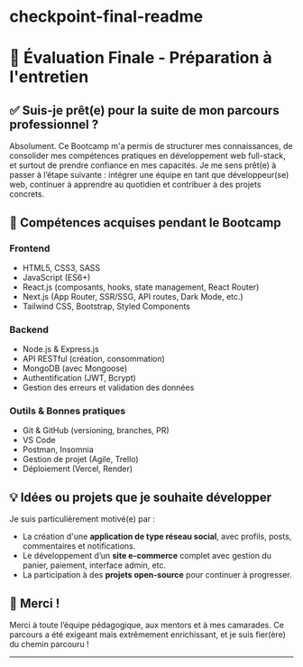 # checkpoint-final-readme
# 🎯 Évaluation Finale - Préparation à l'entretien

## ✅ Suis-je prêt(e) pour la suite de mon parcours professionnel ?

Absolument. Ce Bootcamp m'a permis de structurer mes connaissances, de consolider mes compétences pratiques en développement web full-stack, et surtout de prendre confiance en mes capacités. Je me sens prêt(e) à passer à l’étape suivante : intégrer une équipe en tant que développeur(se) web, continuer à apprendre au quotidien et contribuer à des projets concrets.

## 🚀 Compétences acquises pendant le Bootcamp

### Frontend
- HTML5, CSS3, SASS
- JavaScript (ES6+)
- React.js (composants, hooks, state management, React Router)
- Next.js (App Router, SSR/SSG, API routes, Dark Mode, etc.)
- Tailwind CSS, Bootstrap, Styled Components

### Backend
- Node.js & Express.js
- API RESTful (création, consommation)
- MongoDB (avec Mongoose)
- Authentification (JWT, Bcrypt)
- Gestion des erreurs et validation des données

### Outils & Bonnes pratiques
- Git & GitHub (versioning, branches, PR)
- VS Code
- Postman, Insomnia
- Gestion de projet (Agile, Trello)
- Déploiement (Vercel, Render)

## 💡 Idées ou projets que je souhaite développer

Je suis particulièrement motivé(e) par :
- La création d'une **application de type réseau social**, avec profils, posts, commentaires et notifications.
- Le développement d’un **site e-commerce** complet avec gestion du panier, paiement, interface admin, etc.
- La participation à des **projets open-source** pour continuer à progresser.

## 🤝 Merci !

Merci à toute l’équipe pédagogique, aux mentors et à mes camarades. Ce parcours a été exigeant mais extrêmement enrichissant, et je suis fier(ère) du chemin parcouru !

---



